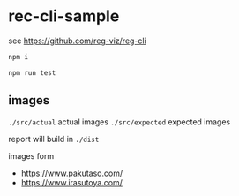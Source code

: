 # rec-cli-sample

see https://github.com/reg-viz/reg-cli

```zsh
npm i

npm run test
```

## images

`./src/actual` actual images
`./src/expected` expected images

report will build in `./dist`

images form

- https://www.pakutaso.com/
- https://www.irasutoya.com/
